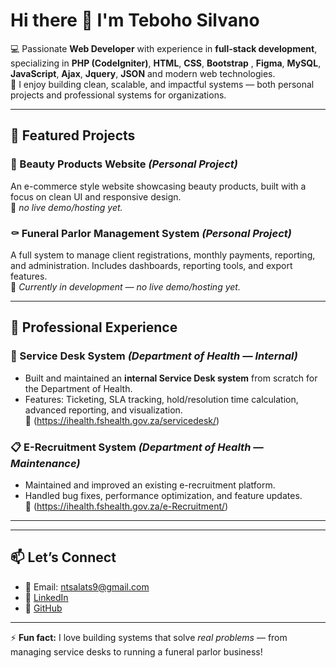 # Hi there 👋 I'm Teboho Silvano  

💻 Passionate **Web Developer** with experience in **full-stack development**, specializing in **PHP (CodeIgniter)**, **HTML**, **CSS**, **Bootstrap** , **Figma**, **MySQL**, **JavaScript**, **Ajax**, **Jquery**, **JSON** and modern web technologies.  
🚀 I enjoy building clean, scalable, and impactful systems — both personal projects and professional systems for organizations.  

---

## 🔭 Featured Projects  

### 🎨 Beauty Products Website *(Personal Project)*  
An e-commerce style website showcasing beauty products, built with a focus on clean UI and responsive design.  
📌 *no live demo/hosting yet.*  

### ⚰️ Funeral Parlor Management System *(Personal Project)*  
A full system to manage client registrations, monthly payments, reporting, and administration. Includes dashboards, reporting tools, and export features.  
📌 *Currently in development — no live demo/hosting yet.*  

---

## 🏢 Professional Experience  

### 🏥 Service Desk System *(Department of Health — Internal)*  
- Built and maintained an **internal Service Desk system** from scratch for the Department of Health.  
- Features: Ticketing, SLA tracking, hold/resolution time calculation, advanced reporting, and visualization.  
🔗 (https://ihealth.fshealth.gov.za/servicedesk/)  

### 📋 E-Recruitment System *(Department of Health — Maintenance)*  
- Maintained and improved an existing e-recruitment platform.  
- Handled bug fixes, performance optimization, and feature updates.  
🔗 (https://ihealth.fshealth.gov.za/e-Recruitment/)  

---

---

## 📫 Let’s Connect  
- 📧 Email: ntsalats9@gmail.com  
- 💼 [LinkedIn](https://linkedin.com/in/tebohontsala)
- 🐙 [GitHub](https://github.com/ntsala12)  

---

⚡ **Fun fact:** I love building systems that solve *real problems* — from managing service desks to running a funeral parlor business!  
